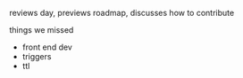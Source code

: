 reviews day, previews roadmap, discusses how to contribute

things we missed
- front end dev
- triggers
- ttl
